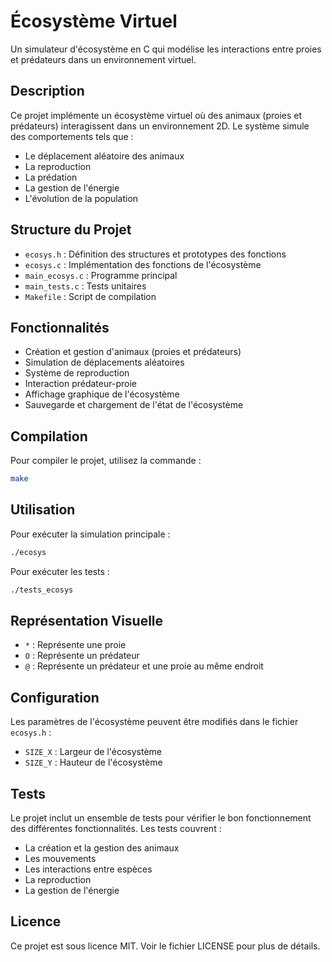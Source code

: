 # Écosystème Virtuel

Un simulateur d'écosystème en C qui modélise les interactions entre proies et prédateurs dans un environnement virtuel.

## Description

Ce projet implémente un écosystème virtuel où des animaux (proies et prédateurs) interagissent dans un environnement 2D. Le système simule des comportements tels que :
- Le déplacement aléatoire des animaux
- La reproduction
- La prédation
- La gestion de l'énergie
- L'évolution de la population

## Structure du Projet

- `ecosys.h` : Définition des structures et prototypes des fonctions
- `ecosys.c` : Implémentation des fonctions de l'écosystème
- `main_ecosys.c` : Programme principal
- `main_tests.c` : Tests unitaires
- `Makefile` : Script de compilation

## Fonctionnalités

- Création et gestion d'animaux (proies et prédateurs)
- Simulation de déplacements aléatoires
- Système de reproduction
- Interaction prédateur-proie
- Affichage graphique de l'écosystème
- Sauvegarde et chargement de l'état de l'écosystème

## Compilation

Pour compiler le projet, utilisez la commande :
```bash
make
```

## Utilisation

Pour exécuter la simulation principale :
```bash
./ecosys
```

Pour exécuter les tests :
```bash
./tests_ecosys
```

## Représentation Visuelle

- `*` : Représente une proie
- `O` : Représente un prédateur
- `@` : Représente un prédateur et une proie au même endroit

## Configuration

Les paramètres de l'écosystème peuvent être modifiés dans le fichier `ecosys.h` :
- `SIZE_X` : Largeur de l'écosystème
- `SIZE_Y` : Hauteur de l'écosystème

## Tests

Le projet inclut un ensemble de tests pour vérifier le bon fonctionnement des différentes fonctionnalités. Les tests couvrent :
- La création et la gestion des animaux
- Les mouvements
- Les interactions entre espèces
- La reproduction
- La gestion de l'énergie

## Licence

Ce projet est sous licence MIT. Voir le fichier LICENSE pour plus de détails. 